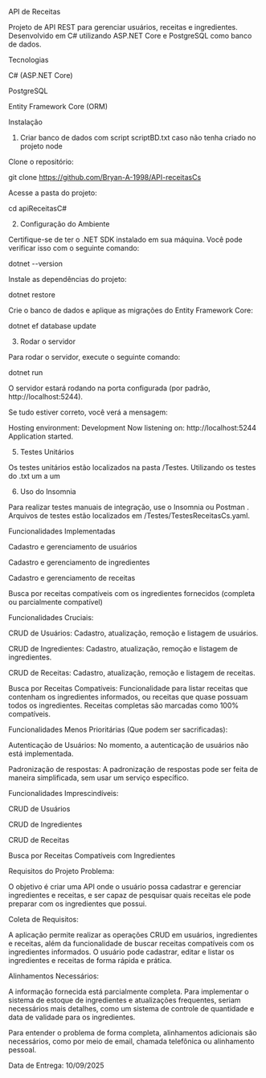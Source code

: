 API de Receitas

Projeto de API REST para gerenciar usuários, receitas e ingredientes.
Desenvolvido em C# utilizando ASP.NET Core e PostgreSQL como banco de dados.

Tecnologias

C# (ASP.NET Core)

PostgreSQL

Entity Framework Core (ORM)


Instalação
1. Criar banco de dados com script scriptBD.txt caso não tenha criado no projeto node

Clone o repositório:

git clone https://github.com/Bryan-A-1998/API-receitasCs


Acesse a pasta do projeto:

cd apiReceitasC#

2. Configuração do Ambiente

Certifique-se de ter o .NET SDK instalado em sua máquina. Você pode verificar isso com o seguinte comando:

dotnet --version


Instale as dependências do projeto:

dotnet restore


Crie o banco de dados e aplique as migrações do Entity Framework Core:

dotnet ef database update

3. Rodar o servidor

Para rodar o servidor, execute o seguinte comando:

dotnet run


O servidor estará rodando na porta configurada (por padrão, http://localhost:5244).

Se tudo estiver correto, você verá a mensagem:

Hosting environment: Development
Now listening on: http://localhost:5244
Application started.

5. Testes Unitários

Os testes unitários estão localizados na pasta /Testes. Utilizando os testes do .txt um a um

6. Uso do Insomnia

Para realizar testes manuais de integração, use o Insomnia
 ou Postman
. Arquivos de testes estão localizados em /Testes/TestesReceitasCs.yaml.

Funcionalidades Implementadas

Cadastro e gerenciamento de usuários

Cadastro e gerenciamento de ingredientes

Cadastro e gerenciamento de receitas

Busca por receitas compatíveis com os ingredientes fornecidos (completa ou parcialmente compatível)

Funcionalidades Cruciais:

CRUD de Usuários: Cadastro, atualização, remoção e listagem de usuários.

CRUD de Ingredientes: Cadastro, atualização, remoção e listagem de ingredientes.

CRUD de Receitas: Cadastro, atualização, remoção e listagem de receitas.

Busca por Receitas Compatíveis: Funcionalidade para listar receitas que contenham os ingredientes informados, ou receitas que quase possuam todos os ingredientes. Receitas completas são marcadas como 100% compatíveis.

Funcionalidades Menos Prioritárias (Que podem ser sacrificadas):

Autenticação de Usuários: No momento, a autenticação de usuários não está implementada.

Padronização de respostas: A padronização de respostas pode ser feita de maneira simplificada, sem usar um serviço específico.

Funcionalidades Imprescindíveis:

CRUD de Usuários

CRUD de Ingredientes

CRUD de Receitas

Busca por Receitas Compatíveis com Ingredientes

Requisitos do Projeto
Problema:

O objetivo é criar uma API onde o usuário possa cadastrar e gerenciar ingredientes e receitas, e ser capaz de pesquisar quais receitas ele pode preparar com os ingredientes que possui.

Coleta de Requisitos:

A aplicação permite realizar as operações CRUD em usuários, ingredientes e receitas, além da funcionalidade de buscar receitas compatíveis com os ingredientes informados. O usuário pode cadastrar, editar e listar os ingredientes e receitas de forma rápida e prática.

Alinhamentos Necessários:

A informação fornecida está parcialmente completa. Para implementar o sistema de estoque de ingredientes e atualizações frequentes, seriam necessários mais detalhes, como um sistema de controle de quantidade e data de validade para os ingredientes.

Para entender o problema de forma completa, alinhamentos adicionais são necessários, como por meio de email, chamada telefônica ou alinhamento pessoal.

Data de Entrega: 10/09/2025
